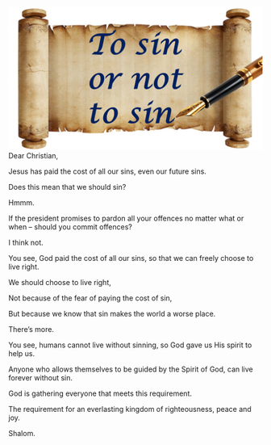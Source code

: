 ![Video cover image](./cover.jpg)
Dear Christian,

Jesus has paid the cost of all our sins, even our future sins.

Does this mean that we should sin?

Hmmm.

If the president promises to pardon all your offences no matter what or when – should you commit offences?

I think not.

You see, God paid the cost of all our sins, so that we can freely choose to live right.

We should choose to live right,

Not because of the fear of paying the cost of sin,

But because we know that sin makes the world a worse place.

There’s more.

You see, humans cannot live without sinning, so God gave us His spirit to help us.

Anyone who allows themselves to be guided by the Spirit of God, can live forever without sin.

God is gathering everyone that meets this requirement.

The requirement for an everlasting kingdom of righteousness, peace and joy.

Shalom.